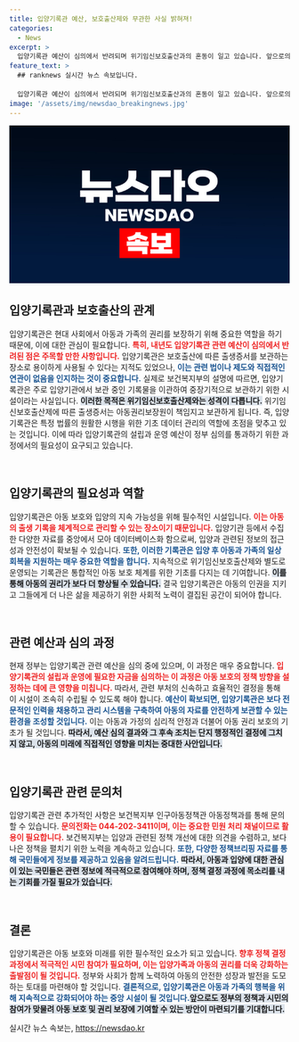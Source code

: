 ```yaml
---
title: 입양기록관 예산, 보호출산제와 무관한 사실 밝혀져!
categories:
  - News
excerpt: >
  입양기록관 예산이 심의에서 반려되며 위기임신보호출산과의 혼동이 일고 있습니다. 앞으로의 입양 관련 법안 시행에 대한 우려 속, 정부의 입장은 과연 무엇일까요? 클릭해 확인하세요!
feature_text: >
  ## ranknews 실시간 뉴스 속보입니다.

  입양기록관 예산이 심의에서 반려되며 위기임신보호출산과의 혼동이 일고 있습니다. 앞으로의 입양 관련 법안 시행에 대한 우려 속, 정부의 입장은 과연 무엇일까요? 클릭해 확인하세요!
image: '/assets/img/newsdao_breakingnews.jpg'
---
```


<p><img src="/assets/img/newsdao_breakingnews.jpg" alt="ranknews 속보" /></p>

<h2>입양기록관과 보호출산의 관계</h2>

<p data-ke-size="size16">입양기록관은 현대 사회에서 아동과 가족의 권리를 보장하기 위해 중요한 역할을 하기 때문에, 이에 대한 관심이 필요합니다. <b><span style="color: #ee2323;">특히, 내년도 입양기록관 관련 예산이 심의에서 반려된 점은 주목할 만한 사항입니다.</span></b> 입양기록관은 보호출산에 따른 출생증서를 보관하는 장소로 용이하게 사용될 수 있다는 지적도 있었으나, <b><span style="color: #1a5490;">이는 관련 법이나 제도와 직접적인 연관이 없음을 인지하는 것이 중요합니다.</span></b> 실제로 보건복지부의 설명에 따르면, 입양기록관은 주로 입양기관에서 보관 중인 기록물을 이관하여 중장기적으로 보관하기 위한 시설이라는 사실입니다. <b><span style="background-color: #21538527;">이러한 목적은 위기임신보호출산제와는 성격이 다릅니다.</span></b> 위기임신보호출산제에 따른 출생증서는 아동권리보장원이 책임지고 보관하게 됩니다. 즉, 입양기록관은 특정 법률의 원활한 시행을 위한 기초 데이터 관리의 역할에 초점을 맞추고 있는 것입니다. 이에 따라 입양기록관의 설립과 운영 예산이 정부 심의를 통과하기 위한 과정에서의 필요성이 요구되고 있습니다.</p>

<p data-ke-size="size16">&nbsp;</p>

<h2>입양기록관의 필요성과 역할</h2>

<p data-ke-size="size16">입양기록관은 아동 보호와 입양의 지속 가능성을 위해 필수적인 시설입니다. <b><span style="color: #ee2323;">이는 아동의 출생 기록을 체계적으로 관리할 수 있는 장소이기 때문입니다.</span></b> 입양기관 등에서 수집한 다양한 자료를 중앙에서 모아 데이터베이스화 함으로써, 입양과 관련된 정보의 접근성과 안전성이 확보될 수 있습니다. <b><span style="color: #1a5490;">또한, 이러한 기록관은 입양 후 아동과 가족의 일상 회복을 지원하는 매우 중요한 역할을 합니다.</span></b> 지속적으로 위기임신보호출산제와 별도로 운영되는 기록관은 통합적인 아동 보호 체계를 위한 기초를 다지는 데 기여합니다. <b><span style="background-color: #21538527;">이를 통해 아동의 권리가 보다 더 향상될 수 있습니다.</span></b> 결국 입양기록관은 아동의 인권을 지키고 그들에게 더 나은 삶을 제공하기 위한 사회적 노력이 결집된 공간이 되어야 합니다.</p>

<p data-ke-size="size16">&nbsp;</p>

<h2>관련 예산과 심의 과정</h2>

<p data-ke-size="size16">현재 정부는 입양기록관 관련 예산을 심의 중에 있으며, 이 과정은 매우 중요합니다. <b><span style="color: #ee2323;">입양기록관의 설립과 운영에 필요한 자금을 심의하는 이 과정은 아동 보호의 정책 방향을 설정하는 데에 큰 영향을 미칩니다.</span></b> 따라서, 관련 부처의 신속하고 효율적인 결정을 통해 이 시설이 조속히 수립될 수 있도록 해야 합니다. <b><span style="color: #1a5490;">예산이 확보되면, 입양기록관은 보다 전문적인 인력을 채용하고 관리 시스템을 구축하여 아동의 자료를 안전하게 보관할 수 있는 환경을 조성할 것입니다.</span></b> 이는 아동과 가정의 심리적 안정과 더불어 아동 권리 보호의 기초가 될 것입니다. <b><span style="background-color: #21538527;">따라서, 예산 심의 결과와 그 후속 조치는 단지 행정적인 결정에 그치지 않고, 아동의 미래에 직접적인 영향을 미치는 중대한 사안입니다.</span></b></p>

<p data-ke-size="size16">&nbsp;</p>

<h2>입양기록관 관련 문의처</h2>

<p data-ke-size="size16">입양기록관 관련 추가적인 사항은 보건복지부 인구아동정책관 아동정책과를 통해 문의할 수 있습니다. <b><span style="color: #ee2323;">문의전화는 044-202-3411이며, 이는 중요한 민원 처리 채널이므로 활용이 필요합니다.</span></b> 보건복지부는 입양과 관련된 정책 개선에 대한 의견을 수렴하고, 보다 나은 정책을 펼치기 위한 노력을 계속하고 있습니다. <b><span style="color: #1a5490;">또한, 다양한 정책브리핑 자료를 통해 국민들에게 정보를 제공하고 있음을 알려드립니다.</span></b> <b><span style="background-color: #21538527;">따라서, 아동과 입양에 대한 관심이 있는 국민들은 관련 정보에 적극적으로 참여해야 하며, 정책 결정 과정에 목소리를 내는 기회를 가질 필요가 있습니다.</span></b></p>

<p data-ke-size="size16">&nbsp;</p>

<h2>결론</h2>

<p data-ke-size="size16">입양기록관은 아동 보호와 미래를 위한 필수적인 요소가 되고 있습니다. <b><span style="color: #ee2323;">향후 정책 결정 과정에서 적극적인 시민 참여가 필요하며, 이는 입양가족과 아동의 권리를 더욱 강화하는 출발점이 될 것입니다.</span></b> 정부와 사회가 함께 노력하여 아동의 안전한 성장과 발전을 도모하는 토대를 마련해야 할 것입니다. <b><span style="color: #1a5490;">결론적으로, 입양기록관은 아동과 가족의 행복을 위해 지속적으로 강화되어야 하는 중앙 시설이 될 것입니다.</span></b><b><span style="background-color: #21538527;">앞으로도 정부의 정책과 시민의 참여가 맞물려 아동 보호 및 권리 보장에 기여할 수 있는 방안이 마련되기를 기대합니다.</span></b></p>
실시간 뉴스 속보는, <a href="https://newsdao.kr" rel="dofollow">https://newsdao.kr</a>


